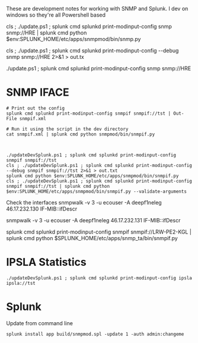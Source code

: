 These are development notes for working with SNMP and Splunk.  I dev on windows so they're all Powershell based

cls ; ./update.ps1 ; splunk cmd splunkd print-modinput-config snmp snmp://HRE | splunk cmd python $env:SPLUNK_HOME/etc/apps/snmpmod/bin/snmp.py

cls ; ./update.ps1 ; splunk cmd splunkd print-modinput-config --debug snmp snmp://HRE 2>&1 > out.tx

./update.ps1 ; splunk cmd splunkd print-modinput-config snmp snmp://HRE



SNMP IFACE
==========

    # Print out the config
    splunk cmd splunkd print-modinput-config snmpif snmpif://tst | Out-File snmpif.xml

    # Run it using the script in the dev directory
    cat snmpif.xml | splunk cmd python snmpmod/bin/snmpif.py



    ./updateDevSplunk.ps1 ; splunk cmd splunkd print-modinput-config snmpif snmpif://tst
    cls ; ./updateDevSplunk.ps1 ; splunk cmd splunkd print-modinput-config --debug snmpif snmpif://tst 2>&1 > out.txt
    splunk cmd python $env:SPLUNK_HOME/etc/apps/snmpmod/bin/snmpif.py
    cls ; ./updateDevSplunk.ps1 ; splunk cmd splunkd print-modinput-config snmpif snmpif://tst | splunk cmd python $env:SPLUNK_HOME/etc/apps/snmpmod/bin/snmpif.py --validate-arguments



Check the interfaces
snmpwalk -v 3 -u ecouser -A deepf1neleg 46.17.232.130  IF-MIB::ifDescr

snmpwalk -v 3 -u ecouser -A deepf1neleg 46.17.232.131 IF-MIB::ifDescr



splunk cmd splunkd print-modinput-config snmpif snmpif://LRW-PE2-KGL | splunk cmd python $SPLUNK_HOME/etc/apps/snmp_ta/bin/snmpif.py

IPSLA Statistics
================

    ./updateDevSplunk.ps1 ; splunk cmd splunkd print-modinput-config ipsla ipsla://tst



Splunk
======
Update from command line

    splunk install app build/snmpmod.spl -update 1 -auth admin:changeme
